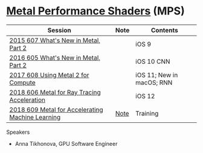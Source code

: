 # [Metal Performance Shaders](https://developer.apple.com/documentation/metalperformanceshaders) (MPS)


Session|Note|Contents
---|---|---
[2015 607 What's New in Metal, Part 2](https://developer.apple.com/videos/play/wwdc2015/607/)||iOS 9
[2016 605 What's New in Metal, Part 2](https://developer.apple.com/videos/play/wwdc2016/605)||iOS 10 CNN
[2017 608 Using Metal 2 for Compute](https://developer.apple.com/videos/play/wwdc2017/608/)||iOS 11; New in macOS; RNN
[2018 606 Metal for Ray Tracing Acceleration](https://developer.apple.com/videos/play/wwdc2018/606/)||iOS 12
[2018 609 Metal for Accelerating Machine Learning](https://developer.apple.com/videos/play/wwdc2018/609/)|[Note](2018-609-metal-for-accelerating-machine-learning)| Training


Speakers

- Anna Tikhonova, GPU Software Engineer